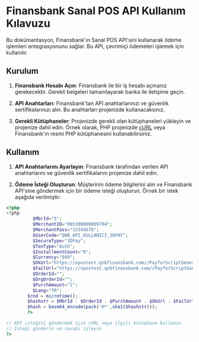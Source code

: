 # Finansbank Sanal POS API Kullanım Kılavuzu

Bu dokümantasyon, Finansbank'ın Sanal POS API'sini kullanarak ödeme işlemleri entegrasyonunu sağlar. Bu API, çevrimiçi ödemeleri işlemek için kullanılır.

## Kurulum

1. **Finansbank Hesabı Açın**: Finansbank ile bir iş hesabı açmanız gerekecektir. Gerekli belgeleri tamamlayarak banka ile iletişime geçin.

2. **API Anahtarları**: Finansbank'tan API anahtarlarınızı ve güvenlik sertifikalarınızı alın. Bu anahtarları projenizde kullanacaksınız.

3. **Gerekli Kütüphaneler**: Projenizde gerekli olan kütüphaneleri yükleyin ve projenize dahil edin. Örnek olarak, PHP projenizde [cURL](https://www.php.net/manual/en/book.curl.php) veya Finansbank'ın resmi PHP kütüphanesini kullanabilirsiniz.

## Kullanım

1. **API Anahtarlarını Ayarlayın**: Finansbank tarafından verilen API anahtarlarını ve güvenlik sertifikalarını projenize dahil edin.

2. **Ödeme İsteği Oluşturun**: Müşterinin ödeme bilgilerini alın ve Finansbank API'sine göndermek için bir ödeme isteği oluşturun. Örnek bir istek aşağıda verilmiştir:

```php
<?php
<?php
          $MbrId="5";                                                                         //Kurum Kodu
          $MerchantID="085300000009704";                                                               //Language_MerchantID
          $MerchantPass="12345678";                                                           //Language_MerchantPass
          $UserCode="QNB_API_KULLANICI_3DPAY";                                                                   //Kullanici Kodu
          $SecureType="3DPay";                                                                      //Language_SecureType
          $TxnType="Auth";                                                                          //Islem Tipi
          $InstallmentCount="0";                                                                    //Taksit Sayisi
          $Currency="949";                                                                   //Para Birimi
          $OkUrl="https://vpostest.qnbfinansbank.com//PayforScriptGenerator//PayforScripts//5//085300000009704//php//Payfor3DPayPayment.php";                                                                         //Language_OkUrl
          $FailUrl="https://vpostest.qnbfinansbank.com//PayforScriptGenerator//PayforScripts//5//085300000009704//php//Payfor3DPayPayment.php";                                                                     //Language_FailUrl
          $OrderId="";                                                                     //Siparis Numarasi
          $OrgOrderId="";                                                               //Orijinal Islem Siparis Numarasi
          $PurchAmount="1";                                                                         //Tutar
          $Lang="TR";                                                                           //Language_Lang
		$rnd = microtime(); 
		$hashstr = $MbrId . $OrderId . $PurchAmount . $OkUrl . $FailUrl . $TxnType . $InstallmentCount . $rnd . $MerchantPass;
		$hash = base64_encode(pack('H*',sha1($hashstr)));
		?>

// API isteğini göndermek için cURL veya ilgili kütüphane kullanın
// İsteği gönderin ve cevabı işleyin
?>
